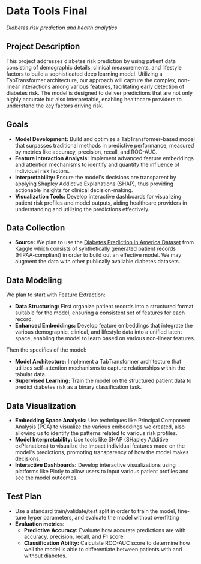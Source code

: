 # Data Tools Final
*Diabetes risk prediction and health analytics*

## Project Description
This project addresses diabetes risk prediction by using patient data consisting of demographic details, clinical measurements, and lifestyle factors to build a sophisticated deep learning model. Utilizing a TabTransformer architecture, our approach will capture the complex, non-linear interactions among various features, facilitating early detection of diabetes risk. The model is designed to deliver predictions that are not only highly accurate but also interpretable, enabling healthcare providers to understand the key factors driving risk.

## Goals
- **Model Development:** Build and optimize a TabTransformer-based model that surpasses traditional methods in predictive performance, measured by metrics like accuracy, precision, recall, and ROC-AUC.
- **Feature Interaction Analysis:** Implement advanced feature embeddings and attention mechanisms to identify and quantify the influence of individual risk factors.
- **Interpretability:** Ensure the model's decisions are transparent by applying Shapley Addictive Explanations (SHAP), thus providing actionable insights for clinical decision-making.
- **Visualization Tools:** Develop interactive dashboards for visualizing patient risk profiles and model outputs, aiding healthcare providers in understanding and utilizing the predictions effectively.

## Data Collection
- **Source:** We plan to use the [Diabetes Prediction in America Dataset](https://www.kaggle.com/datasets/ashaychoudhary/diabetes-prediction-in-america-dataset) from Kaggle which consists of synthetically generated patient records (HIPAA-compliant) in order to build out an effective model. We may augment the data with other publically available diabetes datasets.

## Data Modeling
We plan to start with Feature Extraction:
- **Data Structuring:** First organize patient records into a structured format suitable for the model, ensuring a consistent set of features for each record.
- **Enhanced Embeddings:** Develop feature embeddings that integrate the various demographic, clinical, and lifestyle data into a unified latent space, enabling the model to learn based on various non-linear features.

Then the specifics of the model:
- **Model Architecture:** Implement a TabTransformer architecture that utilizes self-attention mechanisms to capture relationships within the tabular data.
- **Supervised Learning:** Train the model on the structured patient data to predict diabetes risk as a binary classification task.

## Data Visualization
- **Embedding Space Analysis:** Use techniques like Principal Component Analysis (PCA) to visualize the various embeddings we created, also allowing us to identify the patterns related to various risk profiles.
- **Model Interpretability:** Use tools like SHAP (SHapley Additive exPlanations) to visualize the impact individual features made on the model's predictions, promoting transparency of how the model makes decisions.
- **Interactive Dashboards:** Develop interactive visualizations using platforms like Plotly to allow users to input various patient profiles and see the model outcomes.

## Test Plan
- Use a standard train/validate/test split in order to train the model, fine-tune hyper parameters, and evaluate the model without overfitting
- **Evaluation metrics:**
  - **Predictive Accuracy:** Evaluate how accurate predictions are with accuracy, precision, recall, and F1 score.
  - **Classification Ability:** Calculate ROC-AUC score to determine how well the model is able to differentiate between patients with and without diabetes.
